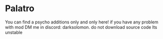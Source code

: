 # Palatro
You can find a psycho additions only and only here!
if you have any problem with mod DM me in discord: darksolomon.
do not download source code Its unstable
